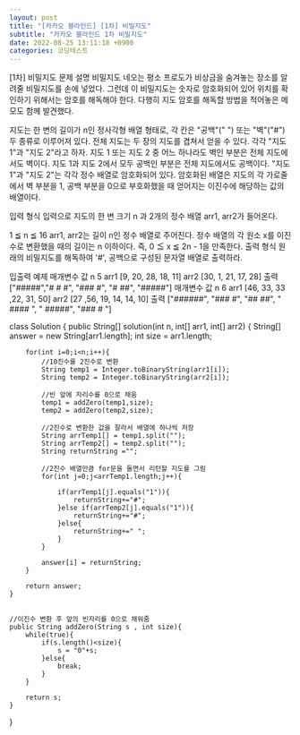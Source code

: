 ```yaml
---
layout: post
title: "[카카오 블라인드] [1차] 비밀지도"
subtitle: "카카오 블라인드 1차 비밀지도"
date: 2022-08-25 13:11:18 +0900
categories: 코딩테스트
---
```

[1차] 비밀지도
문제 설명
비밀지도
네오는 평소 프로도가 비상금을 숨겨놓는 장소를 알려줄 비밀지도를 손에 넣었다. 그런데 이 비밀지도는 숫자로 암호화되어 있어 위치를 확인하기 위해서는 암호를 해독해야 한다. 다행히 지도 암호를 해독할 방법을 적어놓은 메모도 함께 발견했다.

지도는 한 변의 길이가 n인 정사각형 배열 형태로, 각 칸은 "공백"(" ") 또는 "벽"("#") 두 종류로 이루어져 있다.
전체 지도는 두 장의 지도를 겹쳐서 얻을 수 있다. 각각 "지도 1"과 "지도 2"라고 하자. 지도 1 또는 지도 2 중 어느 하나라도 벽인 부분은 전체 지도에서도 벽이다. 지도 1과 지도 2에서 모두 공백인 부분은 전체 지도에서도 공백이다.
"지도 1"과 "지도 2"는 각각 정수 배열로 암호화되어 있다.
암호화된 배열은 지도의 각 가로줄에서 벽 부분을 1, 공백 부분을 0으로 부호화했을 때 얻어지는 이진수에 해당하는 값의 배열이다.

입력 형식
입력으로 지도의 한 변 크기 n 과 2개의 정수 배열 arr1, arr2가 들어온다.

1 ≦ n ≦ 16
arr1, arr2는 길이 n인 정수 배열로 주어진다.
정수 배열의 각 원소 x를 이진수로 변환했을 때의 길이는 n 이하이다. 즉, 0 ≦ x ≦ 2n - 1을 만족한다.
출력 형식
원래의 비밀지도를 해독하여 '#', 공백으로 구성된 문자열 배열로 출력하라.

입출력 예제
매개변수	값
n	5
arr1	[9, 20, 28, 18, 11]
arr2	[30, 1, 21, 17, 28]
출력	["#####","# # #", "### #", "# ##", "#####"]
매개변수	값
n	6
arr1	[46, 33, 33 ,22, 31, 50]
arr2	[27 ,56, 19, 14, 14, 10]
출력	["######", "### #", "## ##", " #### ", " #####", "### # "]






class Solution {
    public String[] solution(int n, int[] arr1, int[] arr2) {
        String[] answer = new String[arr1.length];
        int size = arr1.length;
        
        for(int i=0;i<n;i++){
            //10진수를 2진수로 변환
            String temp1 = Integer.toBinaryString(arr1[i]);
            String temp2 = Integer.toBinaryString(arr2[i]);
            
            //빈 앞에 자리수를 0으로 채움
            temp1 = addZero(temp1,size);
            temp2 = addZero(temp2,size);
            
            //2진수로 변환한 값을 잘라서 배열에 하나씩 저장
            String arrTemp1[] = temp1.split("");
            String arrTemp2[] = temp2.split("");
            String returnString ="";
            
            //2진수 배열만큼 for문을 돌면서 리턴할 지도를 그림
            for(int j=0;j<arrTemp1.length;j++){
                
                if(arrTemp1[j].equals("1")){
                    returnString+="#";
                }else if(arrTemp2[j].equals("1")){
                    returnString+="#";
                }else{
                    returnString+=" ";
                }
            }
            
            answer[i] = returnString;
        }
        
        return answer;
    }
    
    
    //이진수 변환 후 앞의 빈자리를 0으로 채워줌
    public String addZero(String s , int size){
        while(true){
            if(s.length()<size){
                s = "0"+s;
            }else{
                break;
            }
        }
        
        return s;
    }
    
    
}
